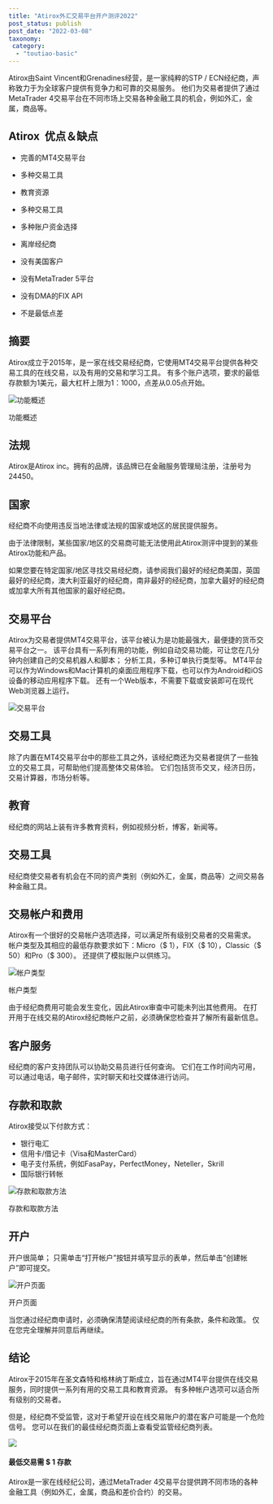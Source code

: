 ```yaml
---
title: "Atirox外汇交易平台开户测评2022"
post_status: publish
post_date: "2022-03-08"
taxonomy:
 category: 
  - "toutiao-basic"
---
```


Atirox由Saint Vincent和Grenadines经营，是一家纯粹的STP / ECN经纪商，声称致力于为全球客户提供有竞争力和可靠的交易服务。 他们为交易者提供了通过MetaTrader 4交易平台在不同市场上交易各种金融工具的机会，例如外汇，金属，商品等。

## Atirox  优点＆缺点

- 完善的MT4交易平台
    
- 多种交易工具
    
- 教育资源
    
- 多种交易工具
    
- 多种账户资金选择
    
- 离岸经纪商
    
- 没有美国客户
    
- 没有MetaTrader 5平台
    
- 没有DMA的FIX API
    
- 不是最低点差
    

## 摘要

Atirox成立于2015年，是一家在线交易经纪商，它使用MT4交易平台提供各种交易工具的在线交易，以及有用的交易和学习工具。 有多个账户选项，要求的最低存款额为1美元，最大杠杆上限为1：1000，点差从0.05点开始。

![功能概述](https://cdn.fendou.la/funstoutiao/2020/11/Atirox-Review-Features-Overview-1024x221.jpg "功能概述")

功能概述

## 法规

Atirox是At​​irox inc。拥有的品牌，该品牌已在金融服务管理局注册，注册号为24450。

## 国家

经纪商不向使用违反当地法律或法规的国家或地区的居民提供服务。

由于法律限制，某些国家/地区的交易商可能无法使用此Atirox测评中提到的某些Atirox功能和产品。

如果您要在特定国家/地区寻找交易经纪商，请参阅我们最好的经纪商美国，英国最好的经纪商，澳大利亚最好的经纪商，南非最好的经纪商，加拿大最好的经纪商或加拿大所有其他国家的最好经纪商。

## 交易平台

Atirox为交易者提供MT4交易平台，该平台被认为是功能最强大，最便捷的货币交易平台之一。 该平台具有一系列有用的功能，例如自动交易功能，可让您在几分钟内创建自己的交易机器人和脚本； 分析工具，多种订单执行类型等。 MT4平台可以作为Windows和Mac计算机的桌面应用程序下载，也可以作为Android和iOS设备的移动应用程序下载。 还有一个Web版本，不需要下载或安装即可在现代Web浏览器上运行。

![交易平台](https://cdn.fendou.la/funstoutiao/2020/11/Atirox-Review-Trading-Platform.jpg)

## 交易工具

除了内置在MT4交易平台中的那些工具之外，该经纪商还为交易者提供了一些独立的交易工具，可帮助他们提高整体交易体验。 它们包括货币交叉，经济日历，交易计算器，市场分析等。

## 教育

经纪商的网站上装有许多教育资料，例如视频分析，博客，新闻等。

## 交易工具

经纪商使交易者有机会在不同的资产类别（例如外汇，金属，商品等）之间交易各种金融工具。

## 交易帐户和费用

Atirox有一个很好的交易帐户选项选择，可以满足所有级别交易者的交易需求。 帐户类型及其相应的最低存款要求如下：Micro（$ 1），FIX（$ 10），Classic（$ 50）和Pro（$ 300）。 还提供了模拟账户以供练习。

![帐户类型](https://cdn.fendou.la/funstoutiao/2020/11/Atirox-Review-Account-Types-1024x371.jpg "帐户类型")

帐户类型

由于经纪商费用可能会发生变化，因此Atirox审查中可能未列出其他费用。 在打开用于在线交易的Atirox经纪商帐户之前，必须确保您检查并了解所有最新信息。

## 客户服务

经纪商的客户支持团队可以协助交易员进行任何查询。 它们在工作时间内可用，可以通过电话，电子邮件，实时聊天和社交媒体进行访问。

## 存款和取款

Atirox接受以下付款方式：

- 银行电汇
- 信用卡/借记卡（Visa和MasterCard）
- 电子支付系统，例如FasaPay，PerfectMoney，Neteller，Skrill
- 国际银行转帐

![存款和取款方法](https://cdn.fendou.la/funstoutiao/2020/11/Atirox-Review-Deposit-and-Withdrawal-Methods-.jpg "存款和取款方法")

存款和取款方法

## 开户

开户很简单； 只需单击“打开帐户”按钮并填写显示的表单，然后单击“创建帐户”即可提交。

![开户页面](https://cdn.fendou.la/funstoutiao/2020/11/Atirox-Review-Account-Opening-Page-480x1024.jpg "开户页面")

开户页面

当您通过经纪商申请时，必须确保清楚阅读经纪商的所有条款，条件和政策。 仅在您完全理解并同意后再继续。

## 结论

Atirox于2015年在圣文森特和格林纳丁斯成立，旨在通过MT4平台提供在线交易服务，同时提供一系列有用的交易工具和教育资源。 有多种帐户选项可以适合所有级别的交易者。

但是，经纪商不受监管，这对于希望开设在线交易账户的潜在客户可能是一个危险信号。 您可以在我们的最佳经纪商页面上查看受监管经纪商列表。

![](https://cdn.fendou.la/funstoutiao/2020/11/Atirox-Logo.png)

#### 最低交易需 **$ 1** 存款

Atirox是一家在线经纪公司，通过MetaTrader 4交易平台提供跨不同市场的各种金融工具（例如外汇，金属，商品和差价合约）的交易。
